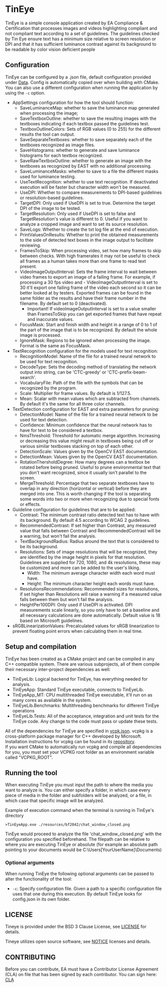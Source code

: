 # TinEye

TinEye is a simple console application created by EA Compliance & Certification that processes images and videos highlighting compliant and not compliant text according to a set of guidelines. The guidelines checked by Tin Eye ensure text has a minimum size relative to screen resolution or DPI and that it has sufficient luminance contrast against its background to be readable by color vision deficient people

## Configuration

TinEye can be configured by a .json file, default configuration provided under [Data](./Backend/CoreCpp/TinEye/data/config.json). Config is automatically copied over when building with CMake. You can also use a different configuration when running the application by using the `-c` option.

- AppSettings configuration for how the tool should function:
	- SaveLuminanceMap: whether to save the luminance map generated when processing the image;
	- SaveTextboxOutline: whether to save the resulting images with the textboxes indicating if each textbox passed the guidelines test.
	- TextboxOutlineColors: Sets of RGB values (0 to 255) for the different results the tool can output.
	- SaveSeparateTextboxes: whether to save separately each of the textboxes recognized as image files.
	- SaveHistograms: whether to generate and save luminance histograms for each textbox recognized.
	- SaveRawTextboxOutline: whether to generate an image with the textboxes as recognized by EAST with no additional processing.
	- SaveLuminanceMasks: whether to save to a file the different masks used for luminance testing.
	- UseTextRecognition: whether to use text recognition. If deactivated execution will be faster but character width won't be measured.
	- UseDPI: Whether to compare measurements to DPI-based guidelines or resolution-based guidelines. 
	- TargetDPI: Only used if UseDPI is set to true. Determine the target DPI of the image to be tested.
	- TargetResolution: Only used if UseDPI is set to false and TargetResolution's value is different to 0. Useful if you want to analyze a cropped image and want to set its source resolution.
	- SaveLogs: Whether to create the txt log file at the end of execution.
	- PrintValuesOnResults: Whether to print the obtained measurements to the side of detected text boxes in the image output to facilitate reviewing.
	- FramesToSkip: When processing video, set how many frames to skip between checks. With high framerates it may not be useful to check all frames as a human takes more than one frame to read text present.
	- VideoImageOutputInterval: Sets the frame interval to wait between video frames to export an image of a failing frame. For example, if processing a 30 fps video and -     VideoImageOutputInterval is set to 30 it'll export one failing frame of the video each second so it can be better looked at by testers. Exported frames can be found in the same    folder as the results and have their frame number in the filename. By default set to 0 (deactivated).
		- Important! If videoImageOutputInterval is set to a value smaller than FramesToSkip you can get exported frames that have repeat and inaccurate values.
	- FocusMask: Start and finish width and height in a range of 0 to 1 of the part of the image that is to be recognized. By default the whole image is processed.
	- IgnoreMask: Regions to be ignored when processing the image. Format is the same as FocusMask.
- TextRecognition configuration for the models used for text recognition:
	- RecognitionModel: Name of the file for a trained neural network to be used for text recognition.
	- DecodeType: Sets the decoding method of translating the network output into string, can be 'CTC-greedy' or 'CTC-prefix-beam-search'.
	- VocabularyFile: Path of the file with the symbols that can be recognized by the program.
	- Scale:  Multiplier for frame values. By default is 1/127.5.
	- Mean: Scalar with mean values which are subtracted from channels. By default it's the same for all three color channels.
- TextDetection configuration for EAST and extra parameters for pruning:
	- DetectionModel: Name of the file for a trained neural network to be used for text detection.
	- Confidence: Minimum confidence that the neural network has to have for text to be considered a textbox.
	- NmsThreshold: Threshold for automatic merge algorithm. Increasing or decreasing this value might result in textboxes being cut off or various similar textboxes stacking on top of each other.
	- DetectionScale: Values given by the OpenCV EAST documentation.
	- DetectionMean:  Values given by the OpenCV EAST documentation.
	- RotationThersholdDegree: How many degrees can a textbox be rotated before being pruned. Useful to prune environmental text that you don't want recognized, since it usually isn't parallel to the screen.
	- MergeThreshold: Percentage that two separate textboxes have to overlap in any direction (horizontal or vertical) before they are merged into one. This is worth changing if the tool is separating some words into two or more when recognizing due to special fonts or effects.
- Guideline configuration for guidelines that are to be applied:
	- Contrast: The minimum contrast ratio detected text has to have with its background. By default 4.5 according to WCAG 2 guidelines.
	- RecommendedContrast: If set higher than Contrast, any measured value that falls between Contrast and RecommendedContrast will be a warning, but won't fail the analysis.
	- TextBackgroundRadius: Radius around the text that is considered to be its background.
	- Resolutions: Sets of image resolutions that will be recognized, they are identified by the image height in pixels for that resolution. Guidelines are supplied for 720, 1080, and 4k resolutions, these may be customized and more can be added to the user's liking.
		- Width: The minimum average character width each word must have.
		- Height: The minimum character height each words must have.
	- ResolutionsRecommendations: Recommended sizes for resolutions, if set higher than Resolutions will raise a warning if a measured value falls between them but won't fail the 	analysis.
	- HeightPer100DPI: Only used if UseDPI is activated. DPI measurements scale linearly, so you only have to set a baseline and all necessary calculations are done automatically. Default value is 18 based on Microsoft guidelines.
- sRGBLinearizationValues: Precalculated values for sRGB linearization to prevent floating point errors when calculating them in real time.

## Setup and compilation

TinEye has been created as a CMake project and can be compiled in any C++ compatible system. There are various subprojects, all of them compile their necessary inter-project dependencies as well:
- TinEyeLib: Logical backend for TinEye, has everything needed for analysis.
- TinEyeApp: Standard TinEye executable, connects to TinEyeLib.
- TinEyeApp_MT: CPU multithreaded TinEye executable, it'll run on as many cores as available in the system.
- TinEyeLib.Benchmarks: Multithreading benchmarks for different TinEye operations
- TinEyeLib.Tests: All of the acceptance, integration and unit tests for the TinEye code. Any change to the code must pass or update these tests.

All of the dependencies for TinEye are specified in [vcpk.json](./Backend/CoreCpp/vcpkg.json). vcpkg is a cross-platform package manager for C++ developed by Microsoft. Installation instructions for vcpkg can be found in its [repository](https://github.com/Microsoft/vcpkg).  
If you want CMake to automatically run vcpkg and compile all dependencies for you, you must set your VCPKG root folder as an environment variable called "VCPKG_ROOT".

## Running the tool

When executing TinEye you must input the path to where the media you want to analyze is. You can either specify a folder, in which case every piece of media in the folder and subfolders will be analyzed, or a file, in which case that specific image will be analyzed.

Example of execution command when the terminal is running in TinEye's directory

`>TinEyeApp.exe ./resources/bf2042/chat_window_closed.png`

TinEye would proceed to analyze the file 'chat_window_closed.png' with the configuration you specified beforehand. The filepath can be relative to where you are executing TinEye or absolute (for example an absolute path pointing to your documents would be C:\Users\[YourUserName]\Documents)

### Optional arguments

When running TinEye the following optional arguments can be passed to alter the functionality of the tool:

- `-c`: Specify configuration file. Given a path to a specific configuration file uses that one during this execution. By default TinEye looks for config.json in its own folder.

## LICENSE

Tineye is provided under the BSD 3 Clause License, see [LICENSE](./LICENSE.txt) for details.

Tineye utilizes open source software, see [NOTICE](./NOTICE.txt) licenses and details.

## CONTRIBUTING

Before you can contribute, EA must have a Contributor License Agreement (CLA) on file that has been signed by each contributor. You can sign here: [CLA](https://electronicarts.na1.echosign.com/public/esignWidget?wid=CBFCIBAA3AAABLblqZhByHRvZqmltGtliuExmuV-WNzlaJGPhbSRg2ufuPsM3P0QmILZjLpkGslg24-UJtek*)